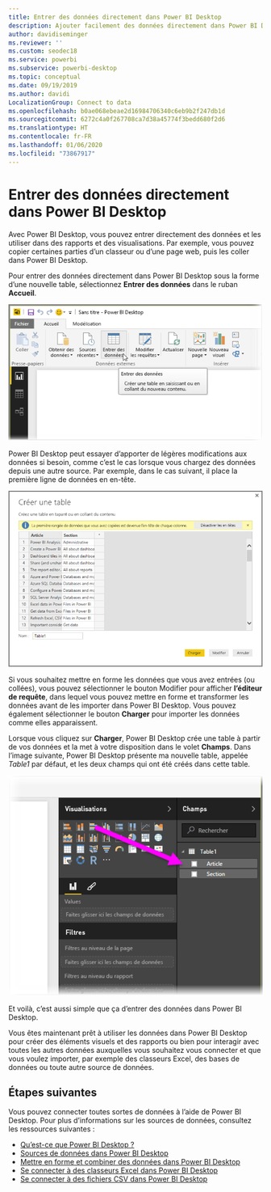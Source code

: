 ```yaml
---
title: Entrer des données directement dans Power BI Desktop
description: Ajouter facilement des données directement dans Power BI Desktop
author: davidiseminger
ms.reviewer: ''
ms.custom: seodec18
ms.service: powerbi
ms.subservice: powerbi-desktop
ms.topic: conceptual
ms.date: 09/19/2019
ms.author: davidi
LocalizationGroup: Connect to data
ms.openlocfilehash: b0ae068ebeae2d16984706340c6eb9b2f247db1d
ms.sourcegitcommit: 6272c4a0f267708ca7d38a45774f3bedd680f2d6
ms.translationtype: HT
ms.contentlocale: fr-FR
ms.lasthandoff: 01/06/2020
ms.locfileid: "73867917"
---
```

# <a name="enter-data-directly-into-power-bi-desktop"></a>Entrer des données directement dans Power BI Desktop
Avec Power BI Desktop, vous pouvez entrer directement des données et les utiliser dans des rapports et des visualisations. Par exemple, vous pouvez copier certaines parties d’un classeur ou d’une page web, puis les coller dans Power BI Desktop.

Pour entrer des données directement dans Power BI Desktop sous la forme d’une nouvelle table, sélectionnez **Entrer des données** dans le ruban **Accueil**.

![](media/desktop-enter-data-directly-into-desktop/enter-data-directly_1.png)

Power BI Desktop peut essayer d’apporter de légères modifications aux données si besoin, comme c’est le cas lorsque vous chargez des données depuis une autre source. Par exemple, dans le cas suivant, il place la première ligne de données en en-tête.

![](media/desktop-enter-data-directly-into-desktop/enter-data-directly_2.png)

Si vous souhaitez mettre en forme les données que vous avez entrées (ou collées), vous pouvez sélectionner le bouton Modifier pour afficher **l’éditeur de requête**, dans lequel vous pouvez mettre en forme et transformer les données avant de les importer dans Power BI Desktop. Vous pouvez également sélectionner le bouton **Charger** pour importer les données comme elles apparaissent.

Lorsque vous cliquez sur **Charger**, Power BI Desktop crée une table à partir de vos données et la met à votre disposition dans le volet **Champs**. Dans l’image suivante, Power BI Desktop présente ma nouvelle table, appelée *Table1* par défaut, et les deux champs qui ont été créés dans cette table.

![](media/desktop-enter-data-directly-into-desktop/enter-data-directly_3.png)

Et voilà, c’est aussi simple que ça d’entrer des données dans Power BI Desktop.

Vous êtes maintenant prêt à utiliser les données dans Power BI Desktop pour créer des éléments visuels et des rapports ou bien pour interagir avec toutes les autres données auxquelles vous souhaitez vous connecter et que vous voulez importer, par exemple des classeurs Excel, des bases de données ou toute autre source de données.

## <a name="next-steps"></a>Étapes suivantes
Vous pouvez connecter toutes sortes de données à l’aide de Power BI Desktop. Pour plus d’informations sur les sources de données, consultez les ressources suivantes :

* [Qu’est-ce que Power BI Desktop ?](desktop-what-is-desktop.md)
* [Sources de données dans Power BI Desktop](desktop-data-sources.md)
* [Mettre en forme et combiner des données dans Power BI Desktop](desktop-shape-and-combine-data.md)
* [Se connecter à des classeurs Excel dans Power BI Desktop](desktop-connect-excel.md)   
* [Se connecter à des fichiers CSV dans Power BI Desktop](desktop-connect-csv.md)   

